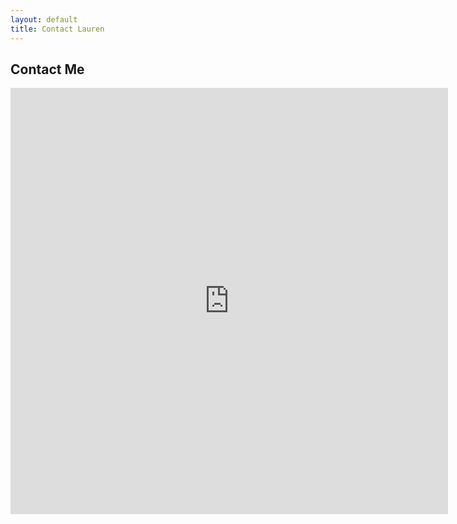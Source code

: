 ```yaml
---
layout: default
title: Contact Lauren
---
```


<div id="contact">
  <h2 class="pageTitle">Contact Me</h2>
<!--  <div class="contactContent"> -->
    <p align="center">
      <iframe src="https://docs.google.com/forms/d/e/1FAIpQLSeFtDLSPGqODJ8L2bp_4_q7uU_vKCvyBXebZ0LSMM4wYav0cA/viewform?embedded=true" width="700" height="682" frameborder="0" marginheight="0" marginwidth="0">Loading…</iframe> </p>
<!--  </div>  -->
</div>
